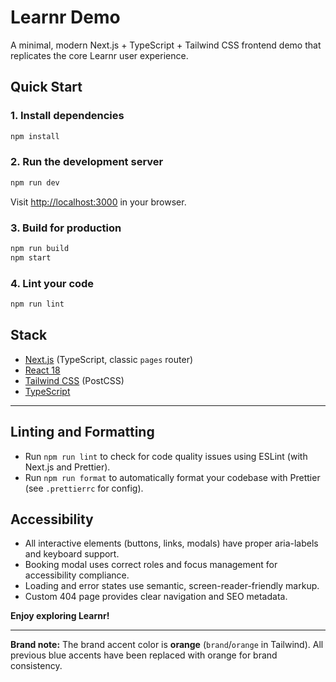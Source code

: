 # Learnr Demo

A minimal, modern Next.js + TypeScript + Tailwind CSS frontend demo that replicates the core Learnr user experience.

## Quick Start

### 1. Install dependencies

```bash
npm install
```

### 2. Run the development server

```bash
npm run dev
```

Visit [http://localhost:3000](http://localhost:3000) in your browser.

### 3. Build for production

```bash
npm run build
npm start
```

### 4. Lint your code

```bash
npm run lint
```

## Stack

- [Next.js](https://nextjs.org/) (TypeScript, classic `pages` router)
- [React 18](https://react.dev/)
- [Tailwind CSS](https://tailwindcss.com/) (PostCSS)
- [TypeScript](https://www.typescriptlang.org/)

---

## Linting and Formatting

- Run `npm run lint` to check for code quality issues using ESLint (with Next.js and Prettier).
- Run `npm run format` to automatically format your codebase with Prettier (see `.prettierrc` for config).

## Accessibility

- All interactive elements (buttons, links, modals) have proper aria-labels and keyboard support.
- Booking modal uses correct roles and focus management for accessibility compliance.
- Loading and error states use semantic, screen-reader-friendly markup.
- Custom 404 page provides clear navigation and SEO metadata.

**Enjoy exploring Learnr!**

---

**Brand note:** The brand accent color is **orange** (`brand`/`orange` in Tailwind). All previous blue accents have been replaced with orange for brand consistency.